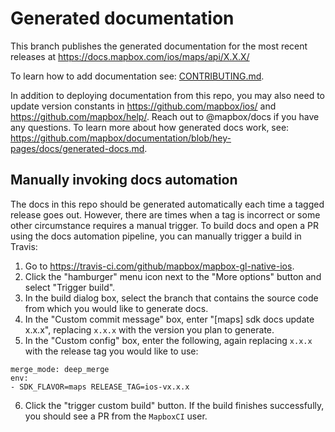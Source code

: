 # Generated documentation

This branch publishes the generated documentation for the most recent releases at https://docs.mapbox.com/ios/maps/api/X.X.X/

To learn how to add documentation see: [CONTRIBUTING.md](https://github.com/mapbox/mapbox-gl-native-ios/blob/master/CONTRIBUTING.md).

In addition to deploying documentation from this repo, you may also need to update version constants in https://github.com/mapbox/ios/ and https://github.com/mapbox/help/. Reach out to @mapbox/docs if you have any questions. To learn more about how generated docs work, see: https://github.com/mapbox/documentation/blob/hey-pages/docs/generated-docs.md.

## Manually invoking docs automation

The docs in this repo should be generated automatically each time a tagged release goes out. However, there are times when a tag is incorrect or some other circumstance requires a manual trigger. To build docs and open a PR using the docs automation pipeline, you can manually trigger a build in Travis: 

1. Go to https://travis-ci.com/github/mapbox/mapbox-gl-native-ios.
2. Click the "hamburger" menu icon next to the "More options" button and select "Trigger build". 
3. In the build dialog box, select the branch that contains the source code from which you would like to generate docs.
4. In the "Custom commit message" box, enter "[maps] sdk docs update x.x.x", replacing `x.x.x` with the version you plan to generate.
5. In the "Custom config" box, enter the following, again replacing `x.x.x` with the release tag you would like to use:
  ```
  merge_mode: deep_merge
  env:
  - SDK_FLAVOR=maps RELEASE_TAG=ios-vx.x.x
  ```
6. Click the "trigger custom build" button. If the build finishes successfully, you should see a PR from the `MapboxCI` user.
